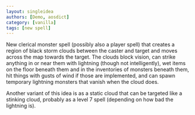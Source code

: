 ```yaml
---
layout: singleidea
authors: [Demo, aosdict]
category: [vanilla]
tags: [new spell]
---
```

New clerical monster spell (possibly also a player spell) that creates a region
of black storm clouds between the caster and target and moves across the map
towards the target. The clouds block vision, can strike anything in or near them
with lightning (though not intelligently), wet items on the floor beneath them
and in the inventories of monsters beneath them, hit things with gusts of wind
if those are implemented, and can spawn temporary lightning monsters that vanish
when the cloud does.

Another variant of this idea is as a static cloud that can be targeted like a
stinking cloud, probably as a level 7 spell (depending on how bad the lightning
is).

